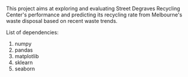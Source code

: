 This project aims at exploring and evaluating Street Degraves Recycling Center's performance and predicting its recycling rate from Melbourne's waste disposal based on recent waste trends.
  
List of dependencies:
1. numpy
2. pandas
3. matplotlib
4. sklearn
5. seaborn
  
